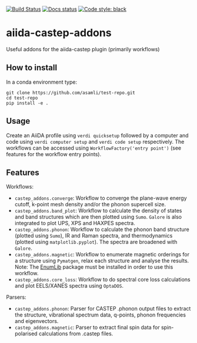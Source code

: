 [![Build Status](https://github.com/asamli/aiida-castep-addons/workflows/ci/badge.svg?branch=master)](https://github.com/asamli/aiida-castep-addons/actions)
[![Docs status](https://readthedocs.org/projects/aiida-castep-addons/badge)](http://aiida-castep-addons.readthedocs.io/)
[![Code style: black](https://img.shields.io/badge/code%20style-black-000000.svg)](https://github.com/psf/black)

# aiida-castep-addons

Useful addons for the aiida-castep plugin (primarily workflows)

How to install
-------------
In a conda environment type:
```
git clone https://github.com/asamli/test-repo.git
cd test-repo
pip install -e .
```

Usage
-----
Create an AiiDA profile using `verdi quicksetup` followed by a computer and code using `verdi computer setup` and `verdi code setup` respectively.
The workflows can be accessed using `WorkflowFactory('entry point')` (see features for the workflow entry points).

Features
--------
Workflows:
* `castep_addons.converge`: Workflow to converge the plane-wave energy cutoff, k-point mesh density and/or the phonon supercell size.
* `castep_addons.band_plot`: Workflow to calculate the density of states and band structures which are then plotted using `Sumo`. `Galore` is also integrated to plot UPS, XPS and HAXPES spectra.
* `castep_addons.phonon`: Workflow to calculate the phonon band structure (plotted using `Sumo`), IR and Raman spectra, and thermodynamics (plotted using `matplotlib.pyplot`). The spectra are broadened with `Galore`.
* `castep_addons.magnetic`: Workflow to enumerate magnetic orderings for a structure using `Pymatgen`, relax each structure and analyse the results. Note: The [EnumLib](https://github.com/msg-byu/enumlib) package must be installed in order to use this workflow.
* `castep_addons.core_loss`: Workflow to do spectral core loss calculations and plot EELS/XANES spectra using `OptaDOS`.

Parsers:
* `castep_addons.phonon`: Parser for CASTEP .phonon output files to extract the structure, vibrational spectrum data, q-points, phonon frequencies and eigenvectors.
* `castep_addons.magnetic`: Parser to extract final spin data for spin-polarised calculations from .castep files.
